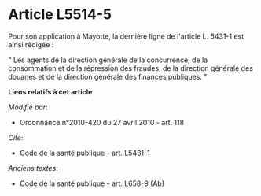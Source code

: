 # Article L5514-5

Pour son application à Mayotte, la dernière ligne de l'article L. 5431-1 est ainsi rédigée :

" Les agents de la direction générale de la concurrence, de la consommation et de la répression des fraudes, de la direction
générale des douanes et de la direction générale des finances publiques. "

**Liens relatifs à cet article**

_Modifié par_:

  - Ordonnance n°2010-420  du 27 avril 2010 - art. 118

_Cite_:

  - Code de la santé publique - art. L5431-1

_Anciens textes_:

  - Code de la santé publique - art. L658-9 (Ab)
